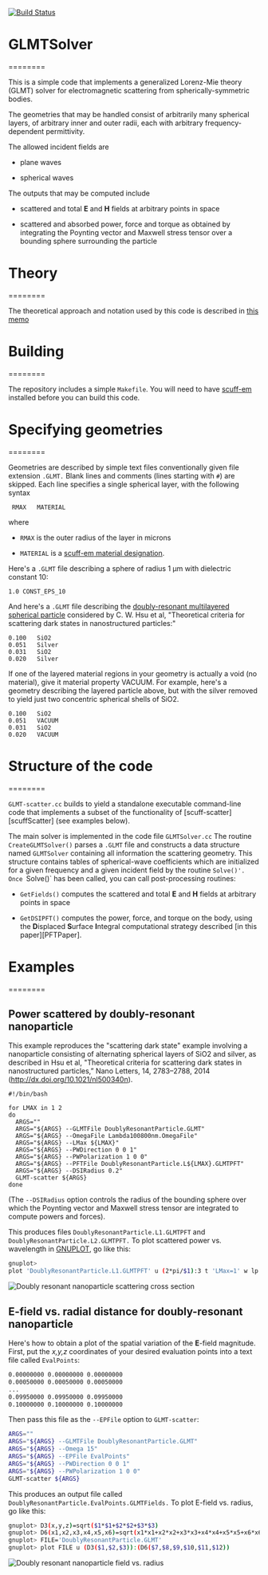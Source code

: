 [![Build Status](https://travis-ci.org/HomerReid/GLMTSolver.svg?branch=master)](https://travis-ci.org/HomerReid/GLMTSolver)

# GLMTSolver
========

This is a simple code that implements a generalized Lorenz-Mie theory (GLMT)
solver for electromagnetic scattering from spherically-symmetric bodies.

The geometries that may be handled consist of arbitrarily many
spherical layers, of arbitrary inner and outer radii, each with
arbitrary frequency-dependent permittivity.

The allowed incident fields are

 + plane waves

 + spherical waves

The outputs that may be computed include 

 + scattered and total **E** and **H** fields at arbitrary points in space

 + scattered and absorbed power, force and torque as obtained by integrating the Poynting vector and Maxwell stress tensor over a bounding sphere surrounding the particle
 
# Theory
========

The theoretical approach and notation used by this code 
is described in [this memo][scuffSpherical]

# Building
========

The repository includes a simple `Makefile`. You will need to have [<span font-variant="small-caps">scuff-em</span>][scuffEM] installed before you can build this code.  

# Specifying geometries
========

Geometries are described by simple text files conventionally given
file extension `.GLMT.` Blank lines and comments (lines starting with `#`)
are skipped. Each line specifies a single spherical layer, with
the following syntax

```
 RMAX   MATERIAL
```

where 

 + `RMAX` is the outer radius of the layer in microns

 + `MATERIAL` is a [<span font-variant="small-caps">scuff-em</span> material designation][scuffMaterials].

Here's a `.GLMT` file describing a sphere of radius 1 &mu;m with dielectric constant 10:

````
1.0	CONST_EPS_10
````

And here's a `.GLMT` file describing the
 [doubly-resonant multilayered spherical particle](WadePaper)
considered by C. W. Hsu et al, "Theoretical criteria for
scattering dark states in nanostructured particles:"

````
0.100 	SiO2
0.051 	Silver
0.031 	SiO2
0.020	Silver

````

If one of the layered material regions in your geometry is
actually a void (no material), give it material property VACUUM.
For example, here's a geometry describing the layered particle
above, but with the silver removed to yield just two concentric 
spherical shells of SiO2.

````
0.100 	SiO2
0.051 	VACUUM
0.031 	SiO2
0.020	VACUUM

````

# Structure of the code
========

`GLMT-scatter.cc` builds to yield a standalone executable
command-line code that implements a subset of the functionality
of [<span font-variant="small-caps">scuff-scatter</span>][scuffScatter]
(see examples below).

The main solver is implemented in the code file `GLMTSolver.cc`
The routine `CreateGLMTSolver()` parses a `.GLMT` file and constructs
a data structure named `GLMTSolver` containing all information
the scattering geometry. This structure contains tables of 
spherical-wave coefficients which are initialized for a 
given frequency and a given incident field by the routine
`Solve()'. Once `Solve()` has been called, you can 
call post-processing routines:

 + `GetFields()` computes the scattered and total **E** and **H** fields
   at arbitrary points in space

 + `GetDSIPFT()` computes the power, force, and torque on the body,
using the **D**isplaced **S**urface **I**ntegral computational strategy
described [in this paper][PFTPaper].

# Examples
========

## Power scattered by doubly-resonant nanoparticle

This example reproduces the "scattering dark state" example
involving a nanoparticle consisting of alternating spherical
layers of SiO2 and silver, as described
in Hsu et al, "Theoretical criteria for scattering dark states 
in nanostructured particles,” Nano Letters, 14, 2783–2788, 2014
(http://dx.doi.org/10.1021/nl500340n).

````
#!/bin/bash

for LMAX in 1 2 
do
  ARGS=""
  ARGS="${ARGS} --GLMTFile DoublyResonantParticle.GLMT"
  ARGS="${ARGS} --OmegaFile Lambda100800nm.OmegaFile"
  ARGS="${ARGS} --LMax ${LMAX}"
  ARGS="${ARGS} --PWDirection 0 0 1"
  ARGS="${ARGS} --PWPolarization 1 0 0"
  ARGS="${ARGS} --PFTFile DoublyResonantParticle.L${LMAX}.GLMTPFT"
  ARGS="${ARGS} --DSIRadius 0.2"
  GLMT-scatter ${ARGS}
done
````

(The `--DSIRadius` option controls the radius of the bounding sphere
over which the Poynting vector and Maxwell stress tensor
are integrated to compute powers and forces).

This produces files
`DoublyResonantParticle.L1.GLMTPFT` and
`DoublyResonantParticle.L2.GLMTPFT.`
To plot scattered power vs. wavelength in 
[GNUPLOT](http://www.gnuplot.info), go like this:

````bash
gnuplot> 
plot 'DoublyResonantParticle.L1.GLMTPFT' u (2*pi/$1):3 t 'LMax=1' w lp pt 7 ps 1, 'DoublyResonantParticle.L2.GLMTPFT'  u (2*pi/$1):3 t 'LMax=2' w lp pt 6 ps 2 
````

![Doubly resonant nanoparticle scattering cross section](SigmaVsLambda.png)

## E-field vs. radial distance for doubly-resonant nanoparticle

Here's how to obtain a plot of the spatial variation of the
**E**-field magnitude. First, put the *x,y,z* coordinates
of your desired evaluation points into a text file called `EvalPoints`:

````bash
0.00000000 0.00000000 0.00000000
0.00050000 0.00050000 0.00050000
...
0.09950000 0.09950000 0.09950000
0.10000000 0.10000000 0.10000000
````

Then pass this file as the `--EPFile` option to `GLMT-scatter`:

````bash
ARGS=""
ARGS="${ARGS} --GLMTFile DoublyResonantParticle.GLMT"
ARGS="${ARGS} --Omega 15"
ARGS="${ARGS} --EPFile EvalPoints"
ARGS="${ARGS} --PWDirection 0 0 1"
ARGS="${ARGS} --PWPolarization 1 0 0"
GLMT-scatter ${ARGS}
````

This produces an output file called
`DoublyResonantParticle.EvalPoints.GLMTFields.`
To plot E-field vs. radius, go like this:

````bash
gnuplot> D3(x,y,z)=sqrt($1*$1+$2*$2+$3*$3)
gnuplot> D6(x1,x2,x3,x4,x5,x6)=sqrt(x1*x1+x2*x2+x3*x3+x4*x4+x5*x5+x6*x6)
gnuplot> FILE='DoublyResonantParticle.GLMT'
gnuplot> plot FILE u (D3($1,$2,$3)):(D6($7,$8,$9,$10,$11,$12))
````

![Doubly resonant nanoparticle field vs. radius](EvR.png)

[scuffEM]:		http://github.com/HomerReid/scuff-em
[scuffMaterials]:		http://homerreid.github.io/scuff-em-documentation/reference/Materials
[scuffSpherical]:		http://homerreid.github.io/scuff-em-documentation/tex/scuffSpherical.pdf

